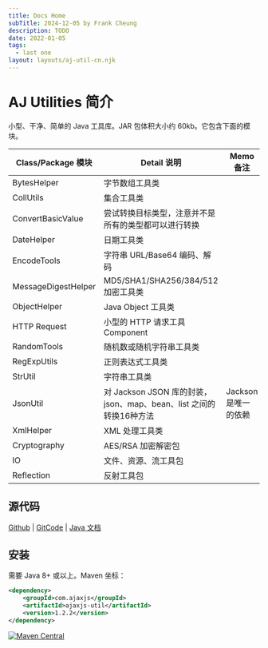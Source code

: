 ```yaml
---
title: Docs Home
subTitle: 2024-12-05 by Frank Cheung
description: TODO
date: 2022-01-05
tags:
  - last one
layout: layouts/aj-util-cn.njk
---
```


# AJ Utilities 简介

小型、干净、简单的 Java 工具库。JAR 包体积大小约 60kb。它包含下面的模块。

| Class/Package 模块    | Detail 说明                                         | Memo 备注        |
|---------------------|---------------------------------------------------|----------------|
| BytesHelper         | 字节数组工具类                                           |                |
| CollUtils           | 集合工具类                                             |                |
| ConvertBasicValue   | 尝试转换目标类型，注意并不是所有的类型都可以进行转换                        |                |
| DateHelper          | 日期工具类                                             |                |
| EncodeTools         | 字符串 URL/Base64 编码、解码                              |                |
| MessageDigestHelper | MD5/SHA1/SHA256/384/512 加密工具类                     |                |
| ObjectHelper        | Java Object 工具类                                   |                |
| HTTP Request        | 小型的 HTTP 请求工具 Component                           |                |
| RandomTools         | 随机数或随机字符串工具类                                      |                |
| RegExpUtils         | 正则表达式工具类                                          |                |
| StrUtil             | 字符串工具类                                            |                |
| JsonUtil            | 对 Jackson JSON 库的封装，json、map、bean、list 之间的转换16种方法 | Jackson 是唯一的依赖 |
| XmlHelper           | XML 处理工具类                                         |                |
| Cryptography        | AES/RSA 加密解密包                                     |                |
| IO                  | 文件、资源、流工具包                                        |                |
| Reflection          | 反射工具包                                             |                |

## 源代码

[Github](https://github.com/lightweight-component/aj-util) | [GitCode](https://gitcode.com/lightweight-component/aj-util) | [Java 文档](https://javadoc.io/doc/com.ajaxjs/ajaxjs-util)

## 安装

需要 Java 8+ 或以上。Maven 坐标：

```xml
<dependency>
    <groupId>com.ajaxjs</groupId>
    <artifactId>ajaxjs-util</artifactId>
    <version>1.2.2</version>
</dependency>
```

[![Maven Central](https://img.shields.io/maven-central/v/com.ajaxjs/ajaxjs-util?label=Latest%20Release)](https://central.sonatype.com/artifact/com.ajaxjs/ajaxjs-util)